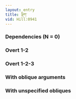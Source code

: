 ```yaml
---
layout: entry
title: ལྡིག་
vid: Hill:0941
---
```

### Dependencies (N = 0)


### Overt 1-2


### Overt 1-2-3


### With oblique arguments


### With unspecified obliques
